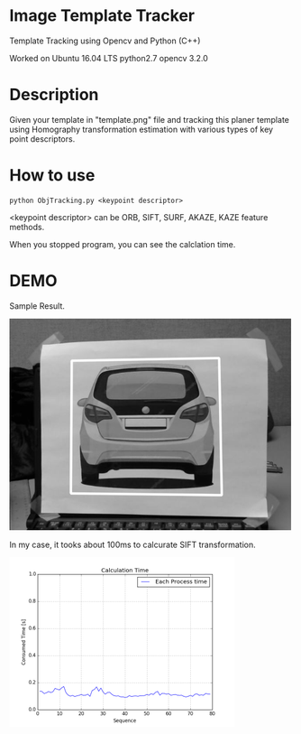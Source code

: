 # Image Template Tracker
Template Tracking using Opencv and Python (C++)

Worked on Ubuntu 16.04 LTS python2.7 opencv 3.2.0

# Description
Given your template in "template.png" file and tracking this planer template using Homography transformation estimation with various types of key point descriptors.

# How to use

```
python ObjTracking.py <keypoint descriptor>
```
\<keypoint descriptor\> can be ORB, SIFT, SURF, AKAZE, KAZE feature methods.

When you stopped program, you can see the calclation time.

# DEMO
Sample Result.

<img src="https://github.com/YoshiRi/TemplateTracker/blob/master/results/result.png" width="500">

In my case, it tooks about 100ms to calcurate SIFT transformation. 

<img src="https://github.com/YoshiRi/TemplateTracker/blob/master/results/siftcalc.png" width="400">
